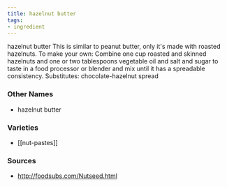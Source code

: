 ```yaml
---
title: hazelnut butter
tags:
- ingredient
---
```

hazelnut butter This is similar to peanut butter, only it's made with roasted hazelnuts. To make your own: Combine one cup roasted and skinned hazelnuts and one or two tablespoons vegetable oil and salt and sugar to taste in a food processor or blender and mix until it has a spreadable consistency. Substitutes: chocolate-hazelnut spread

### Other Names

* hazelnut butter

### Varieties

* [[nut-pastes]]

### Sources
* http://foodsubs.com/Nutseed.html
